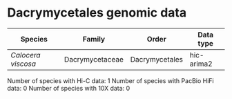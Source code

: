 # Dacrymycetales genomic data

| Species | Family | Order | Data type |
| -- | --- | --- | --- |
| *Calocera viscosa* | Dacrymycetaceae | Dacrymycetales | hic-arima2 |

Number of species with Hi-C data: 1
Number of species with PacBio HiFi data: 0
Number of species with 10X data: 0
